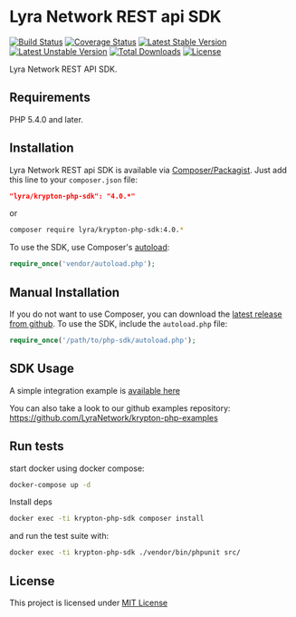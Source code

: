 # Lyra Network REST api SDK


[![Build Status](https://travis-ci.org/lyra/rest-php-sdk.svg?branch=master)](https://travis-ci.org/lyra/rest-php-sdk)
[![Coverage Status](https://coveralls.io/repos/github/lyra/rest-php-sdk/badge.svg?branch=master)](https://coveralls.io/github/lyra/rest-php-sdk?branch=master)
[![Latest Stable Version](https://poser.pugx.org/LyraNetwork/krypton-php-sdk/v/stable)](https://packagist.org/packages/lyracom/rest-php-sdk)
[![Latest Unstable Version](https://poser.pugx.org/LyraNetwork/krypton-php-sdk/v/unstable)](//packagist.org/packages/LyraNetwork/krypton-php-sdk)
[![Total Downloads](https://poser.pugx.org/LyraNetwork/krypton-php-sdk/downloads)](https://packagist.org/packages/LyraNetwork/krypton-php-sdk)
[![License](https://poser.pugx.org/LyraNetwork/krypton-php-sdk/license)](https://packagist.org/packages/LyraNetwork/krypton-php-sdk)

Lyra Network REST API SDK.

## Requirements

PHP 5.4.0 and later.

## Installation

Lyra Network REST api SDK is available via [Composer/Packagist](https://packagist.org/packages/LyraNetwork/krypton-php-sdk). Just add this line to your `composer.json` file:

```json
"lyra/krypton-php-sdk": "4.0.*"
```

or

```sh
composer require lyra/krypton-php-sdk:4.0.*
```

To use the SDK, use Composer's [autoload](https://getcomposer.org/doc/00-intro.md#autoloading):

```php
require_once('vendor/autoload.php');
```

## Manual Installation

If you do not want to use Composer, you can download the [latest release from github](https://github.com/LyraNetwork/krypton-php-sdk/releases). 
To use the SDK, include the `autoload.php` file:

```php
require_once('/path/to/php-sdk/autoload.php');
```

## SDK Usage

A simple integration example is [available here](https://github.com/LyraNetwork/krypton-php-examples/blob/master/src/SDKTest.php)

You can also take a look to our github examples repository: https://github.com/LyraNetwork/krypton-php-examples

## Run tests

start docker using docker compose:

```sh
docker-compose up -d
````

Install deps
```sh
docker exec -ti krypton-php-sdk composer install
```

and run the test suite with:

```sh
docker exec -ti krypton-php-sdk ./vendor/bin/phpunit src/
```

## License

This project is licensed under [MIT License](http://en.wikipedia.org/wiki/MIT_License)